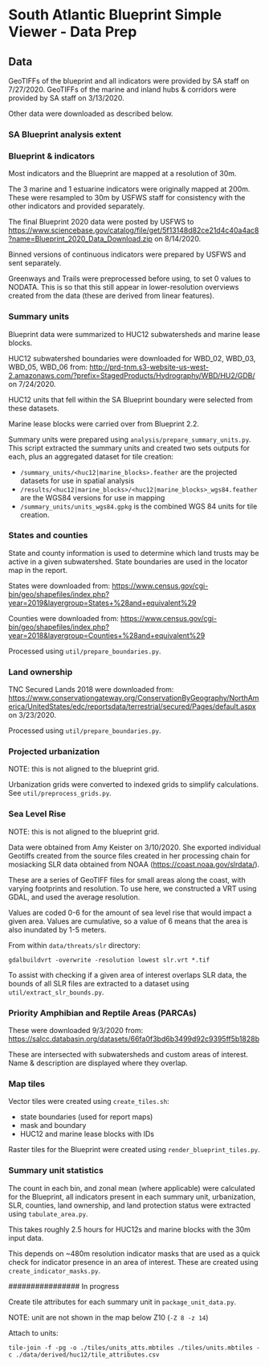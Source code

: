 # South Atlantic Blueprint Simple Viewer - Data Prep

## Data

GeoTIFFs of the blueprint and all indicators were provided by SA staff on 7/27/2020.
GeoTIFFs of the marine and inland hubs & corridors were provided by SA staff on 3/13/2020.

Other data were downloaded as described below.

### SA Blueprint analysis extent

### Blueprint & indicators

Most indicators and the Blueprint are mapped at a resolution of 30m.

The 3 marine and 1 estuarine indicators were originally mapped at 200m. These were
resampled to 30m by USFWS staff for consistency with the other indicators and provided separately.

The final Blueprint 2020 data were posted by USFWS to https://www.sciencebase.gov/catalog/file/get/5f13148d82ce21d4c40a4ac8?name=Blueprint_2020_Data_Download.zip
on 8/14/2020.

Binned versions of continuous indicators were prepared by USFWS and sent separately.

Greenways and Trails were preprocessed before using, to set 0 values to NODATA.
This is so that this still appear in lower-resolution overviews created from the
data (these are derived from linear features).

### Summary units

Blueprint data were summarized to HUC12 subwatersheds and marine lease blocks.

HUC12 subwatershed boundaries were downloaded for WBD_02, WBD_03, WBD_05, WBD_06 from: http://prd-tnm.s3-website-us-west-2.amazonaws.com/?prefix=StagedProducts/Hydrography/WBD/HU2/GDB/
on 7/24/2020.

HUC12 units that fell within the SA Blueprint boundary were selected from these datasets.

Marine lease blocks were carried over from Blueprint 2.2.

Summary units were prepared using `analysis/prepare_summary_units.py`. This script extracted the summary units and created two sets outputs for each, plus an aggregated
dataset for tile creation:

- `/summary_units/<huc12|marine_blocks>.feather` are the projected datasets for use in spatial analysis
- `/results/<huc12|marine_blocks>/<huc12|marine_blocks>_wgs84.feather` are the WGS84 versions for use in mapping
- `/summary_units/units_wgs84.gpkg` is the combined WGS 84 units for tile creation.

### States and counties

State and county information is used to determine which land trusts may be active
in a given subwatershed. State boundaries are used in the locator map in the report.

States were downloaded from: https://www.census.gov/cgi-bin/geo/shapefiles/index.php?year=2019&layergroup=States+%28and+equivalent%29

Counties were downloaded from: https://www.census.gov/cgi-bin/geo/shapefiles/index.php?year=2018&layergroup=Counties+%28and+equivalent%29

Processed using `util/prepare_boundaries.py`.

### Land ownership

TNC Secured Lands 2018 were downloaded from: https://www.conservationgateway.org/ConservationByGeography/NorthAmerica/UnitedStates/edc/reportsdata/terrestrial/secured/Pages/default.aspx
on 3/23/2020.

Processed using `util/prepare_boundaries.py`.

### Projected urbanization

NOTE: this is not aligned to the blueprint grid.

Urbanization grids were converted to indexed grids to simplify calculations. See `util/preprocess_grids.py`.

### Sea Level Rise

NOTE: this is not aligned to the blueprint grid.

Data were obtained from Amy Keister on 3/10/2020. She exported individual
Geotiffs created from the source files created in her processing chain for
mosiacking SLR data obtained from NOAA (https://coast.noaa.gov/slrdata/).

These are a series of GeoTIFF files
for small areas along the coast, with varying footprints and resolution. To use
here, we constructed a VRT using GDAL, and used the average resolution.

Values are coded 0-6 for the amount of sea level rise that would impact a given
area. Values are cumulative, so a value of 6 means that the area is also
inundated by 1-5 meters.

From within `data/threats/slr` directory:

```
gdalbuildvrt -overwrite -resolution lowest slr.vrt *.tif
```

To assist with checking if a given area of interest overlaps SLR data, the
bounds of all SLR files are extracted to a dataset using
`util/extract_slr_bounds.py`.

### Priority Amphibian and Reptile Areas (PARCAs)

These were downloaded 9/3/2020 from: https://salcc.databasin.org/datasets/66fa0f3bd6b3499d92c9395ff5b1828b

These are intersected with subwatersheds and custom areas of interest.
Name & description are displayed where they overlap.

### Map tiles

Vector tiles were created using `create_tiles.sh`:

- state boundaries (used for report maps)
- mask and boundary
- HUC12 and marine lease blocks with IDs

Raster tiles for the Blueprint were created using `render_blueprint_tiles.py`.

### Summary unit statistics

The count in each bin, and zonal mean (where applicable) were calculated for the
Blueprint, all indicators present in each summary unit, urbanization, SLR, counties,
land ownership, and land protection status were extracted using `tabulate_area.py`.

This takes roughly 2.5 hours for HUC12s and marine blocks with the 30m input data.

This depends on ~480m resolution indicator masks that are used as a quick check
for indicator presence in an area of interest. These are created using
`create_indicator_masks.py`.

################ In progress

Create tile attributes for each summary unit in `package_unit_data.py`.

NOTE: unit are not shown in the map below Z10 (`-Z 8 -z 14`)

Attach to units:

```
tile-join -f -pg -o ./tiles/units_atts.mbtiles ./tiles/units.mbtiles -c ./data/derived/huc12/tile_attributes.csv
```
